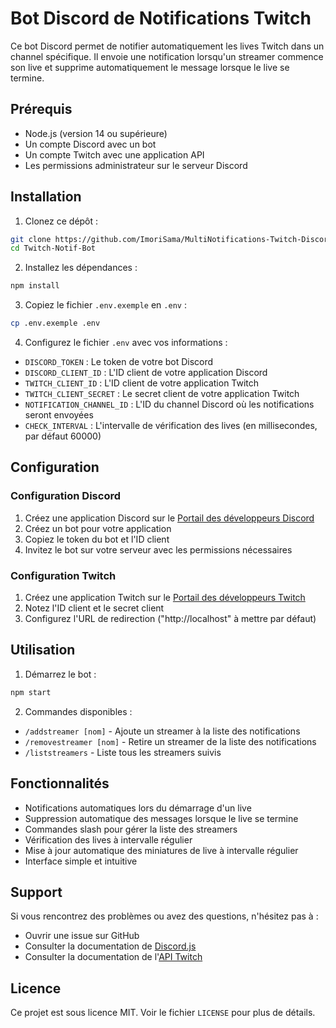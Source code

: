 # Bot Discord de Notifications Twitch

Ce bot Discord permet de notifier automatiquement les lives Twitch dans un channel spécifique. Il envoie une notification lorsqu'un streamer commence son live et supprime automatiquement le message lorsque le live se termine.

## Prérequis

- Node.js (version 14 ou supérieure)
- Un compte Discord avec un bot
- Un compte Twitch avec une application API
- Les permissions administrateur sur le serveur Discord

## Installation

1. Clonez ce dépôt :
```bash
git clone https://github.com/ImoriSama/MultiNotifications-Twitch-Discord.git
cd Twitch-Notif-Bot
```

2. Installez les dépendances :
```bash
npm install
```

3. Copiez le fichier `.env.exemple` en `.env` :
```bash
cp .env.exemple .env
```

4. Configurez le fichier `.env` avec vos informations :
- `DISCORD_TOKEN` : Le token de votre bot Discord
- `DISCORD_CLIENT_ID` : L'ID client de votre application Discord
- `TWITCH_CLIENT_ID` : L'ID client de votre application Twitch
- `TWITCH_CLIENT_SECRET` : Le secret client de votre application Twitch
- `NOTIFICATION_CHANNEL_ID` : L'ID du channel Discord où les notifications seront envoyées
- `CHECK_INTERVAL` : L'intervalle de vérification des lives (en millisecondes, par défaut 60000)

## Configuration

### Configuration Discord
1. Créez une application Discord sur le [Portail des développeurs Discord](https://discord.com/developers/applications)
2. Créez un bot pour votre application
3. Copiez le token du bot et l'ID client
4. Invitez le bot sur votre serveur avec les permissions nécessaires

### Configuration Twitch
1. Créez une application Twitch sur le [Portail des développeurs Twitch](https://dev.twitch.tv/console)
2. Notez l'ID client et le secret client
3. Configurez l'URL de redirection ("http://localhost" à mettre par défaut)

## Utilisation

1. Démarrez le bot :
```bash
npm start
```

2. Commandes disponibles :
- `/addstreamer [nom]` - Ajoute un streamer à la liste des notifications
- `/removestreamer [nom]` - Retire un streamer de la liste des notifications
- `/liststreamers` - Liste tous les streamers suivis

## Fonctionnalités

- Notifications automatiques lors du démarrage d'un live
- Suppression automatique des messages lorsque le live se termine
- Commandes slash pour gérer la liste des streamers
- Vérification des lives à intervalle régulier
- Mise à jour automatique des miniatures de live à intervalle régulier
- Interface simple et intuitive

## Support

Si vous rencontrez des problèmes ou avez des questions, n'hésitez pas à :
- Ouvrir une issue sur GitHub
- Consulter la documentation de [Discord.js](https://discord.js.org/#/)
- Consulter la documentation de l'[API Twitch](https://dev.twitch.tv/docs/api/)

## Licence

Ce projet est sous licence MIT. Voir le fichier `LICENSE` pour plus de détails. 